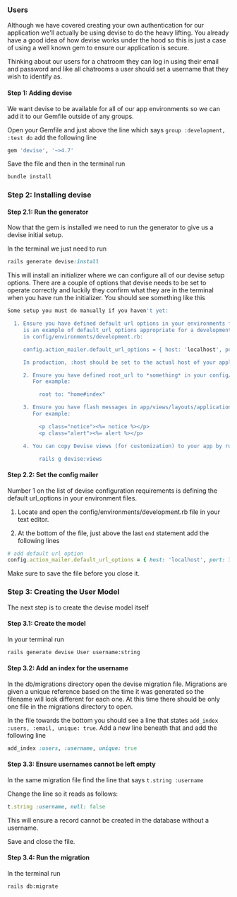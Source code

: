 ### Users

Although we have covered creating your own authentication for our application we'll actually be using devise to do the heavy lifting. You already have a good idea of how devise works under the hood so this is just a case of using a well known gem to ensure our application is secure.

Thinking about our users for a chatroom they can log in using their email and password and like all chatrooms a user should set a username that they wish to identify as.

#### Step 1: Adding devise

We want devise to be available for all of our app environments so we can add it to our Gemfile outside of any groups.

Open your Gemfile and just above the line which says `group :development, :test do` add the following line

```ruby
gem 'devise', '~>4.7'
```

Save the file and then in the terminal run

```ruby
bundle install
```

### Step 2: Installing devise

#### Step 2.1: Run the generator

Now that the gem is installed we need to run the generator to give us a devise initial setup.

In the terminal we just need to run

```ruby
rails generate devise:install
```

This will install an initializer where we can configure all of our devise setup options. There are a couple of options that devise needs to be set to operate correctly and luckily they confirm what they are in the terminal when you have run the initializer. You should see something like this

```bash
Some setup you must do manually if you haven't yet:

  1. Ensure you have defined default url options in your environments files. Here
     is an example of default_url_options appropriate for a development environment
     in config/environments/development.rb:

     config.action_mailer.default_url_options = { host: 'localhost', port: 3000  }

     In production, :host should be set to the actual host of your application.

     2. Ensure you have defined root_url to *something* in your config/routes.rb.
        For example:

          root to: "home#index"

     3. Ensure you have flash messages in app/views/layouts/application.html.erb.
        For example:

          <p class="notice"><%= notice %></p>
          <p class="alert"><%= alert %></p>

     4. You can copy Devise views (for customization) to your app by running:

          rails g devise:views
```

#### Step 2.2: Set the config mailer

Number 1 on the list of devise configuration requirements is defining the default url_options in your environment files.

1. Locate and open the config/environments/development.rb file in your text editor.

2. At the bottom of the file, just above the last `end` statement add the following lines

```ruby
# add default url option
config.action_mailer.default_url_options = { host: 'localhost', port: 3000 }
```

Make sure to save the file before you close it.

### Step 3: Creating the User Model

The next step is to create the devise model itself

#### Step 3.1: Create the model

In your terminal run

```bash
rails generate devise User username:string
```

#### Step 3.2: Add an index for the username

In the db/migrations directory open the devise migration file. Migrations are given a unique reference based on the time it was generated so the filename will look different for each one. At this time there should be only one file in the migrations directory to open.

In the file towards the bottom you should see a line that states `add_index :users, :email, unique: true`. Add a new line beneath that and add the following line

```ruby
add_index :users, :username, unique: true
```

#### Step 3.3: Ensure usernames cannot be left empty

In the same migration file find the line that says `t.string :username`

Change the line so it reads as follows:

```ruby
t.string :username, null: false
```

This will ensure a record cannot be created in the database without a username.

Save and close the file.

#### Step 3.4: Run the migration

In the terminal run

```bash
rails db:migrate
```
